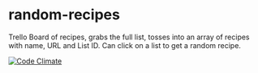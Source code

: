 random-recipes
==============

Trello Board of recipes, grabs the full list, tosses into an array of recipes with name, URL and List ID. Can click on a list to get a random recipe. 

[![Code Climate](https://codeclimate.com/github/WebDevSummit/random-recipes/badges/gpa.svg)](https://codeclimate.com/github/WebDevSummit/random-recipes)